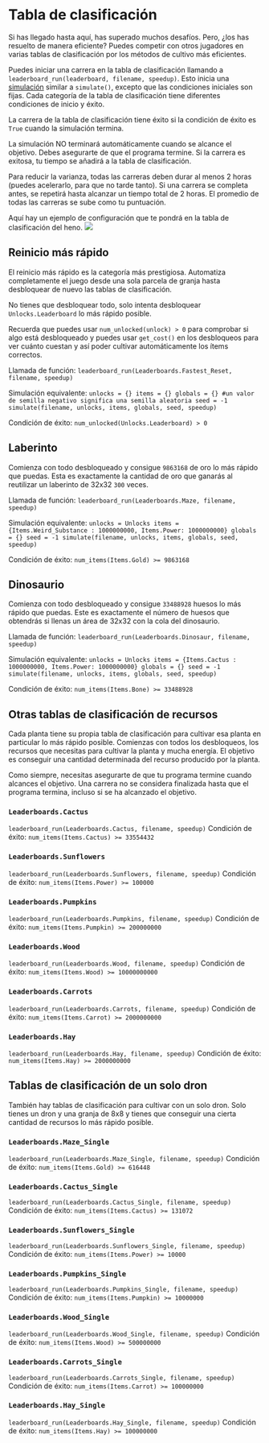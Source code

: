 # Tabla de clasificación
Si has llegado hasta aquí, has superado muchos desafíos. Pero, ¿los has resuelto de manera eficiente? 
Puedes competir con otros jugadores en varias tablas de clasificación por los métodos de cultivo más eficientes.

Puedes iniciar una carrera en la tabla de clasificación llamando a `leaderboard_run(leaderboard, filename, speedup)`.
Esto inicia una [simulación](docs/unlocks/simulation.md) similar a `simulate()`, excepto que las condiciones iniciales son fijas. Cada categoría de la tabla de clasificación tiene diferentes condiciones de inicio y éxito.

La carrera de la tabla de clasificación tiene éxito si la condición de éxito es `True` cuando la simulación termina. 

La simulación NO terminará automáticamente cuando se alcance el objetivo. Debes asegurarte de que el programa termine.
Si la carrera es exitosa, tu tiempo se añadirá a la tabla de clasificación.

Para reducir la varianza, todas las carreras deben durar al menos 2 horas (puedes acelerarlo, para que no tarde tanto). Si una carrera se completa antes, se repetirá hasta alcanzar un tiempo total de 2 horas. El promedio de todas las carreras se sube como tu puntuación.

Aquí hay un ejemplo de configuración que te pondrá en la tabla de clasificación del heno.
![](LeaderboardSetup400)

## Reinicio más rápido
El reinicio más rápido es la categoría más prestigiosa. Automatiza completamente el juego desde una sola parcela de granja hasta desbloquear de nuevo las tablas de clasificación.

No tienes que desbloquear todo, solo intenta desbloquear `Unlocks.Leaderboard` lo más rápido posible.

Recuerda que puedes usar `num_unlocked(unlock) > 0` para comprobar si algo está desbloqueado y puedes usar `get_cost()` en los desbloqueos para ver cuánto cuestan y así poder cultivar automáticamente los ítems correctos.

Llamada de función:
`leaderboard_run(Leaderboards.Fastest_Reset, filename, speedup)`

Simulación equivalente:
`unlocks = {}
items = {}
globals = {}
#un valor de semilla negativo significa una semilla aleatoria
seed = -1
simulate(filename, unlocks, items, globals, seed, speedup)`

Condición de éxito:
`num_unlocked(Unlocks.Leaderboard) > 0`

## Laberinto
Comienza con todo desbloqueado y consigue `9863168` de oro lo más rápido que puedas. Esta es exactamente la cantidad de oro que ganarás al reutilizar un laberinto de 32x32 `300` veces.

Llamada de función:
`leaderboard_run(Leaderboards.Maze, filename, speedup)`

Simulación equivalente:
`unlocks = Unlocks
items = {Items.Weird_Substance : 1000000000, Items.Power: 1000000000}
globals = {}
seed = -1
simulate(filename, unlocks, items, globals, seed, speedup)`

Condición de éxito:
`num_items(Items.Gold) >= 9863168`

## Dinosaurio
Comienza con todo desbloqueado y consigue `33488928` huesos lo más rápido que puedas. Este es exactamente el número de huesos que obtendrás si llenas un área de 32x32 con la cola del dinosaurio.

Llamada de función:
`leaderboard_run(Leaderboards.Dinosaur, filename, speedup)`

Simulación equivalente:
`unlocks = Unlocks
items = {Items.Cactus : 1000000000, Items.Power: 1000000000}
globals = {}
seed = -1
simulate(filename, unlocks, items, globals, seed, speedup)`

Condición de éxito:
`num_items(Items.Bone) >= 33488928`

## Otras tablas de clasificación de recursos
Cada planta tiene su propia tabla de clasificación para cultivar esa planta en particular lo más rápido posible. Comienzas con todos los desbloqueos, los recursos que necesitas para cultivar la planta y mucha energía. El objetivo es conseguir una cantidad determinada del recurso producido por la planta.

Como siempre, necesitas asegurarte de que tu programa termine cuando alcances el objetivo. Una carrera no se considera finalizada hasta que el programa termina, incluso si se ha alcanzado el objetivo.

### `Leaderboards.Cactus`
`leaderboard_run(Leaderboards.Cactus, filename, speedup)`
Condición de éxito: `num_items(Items.Cactus) >= 33554432`

### `Leaderboards.Sunflowers`
`leaderboard_run(Leaderboards.Sunflowers, filename, speedup)`
Condición de éxito: `num_items(Items.Power) >= 100000`

### `Leaderboards.Pumpkins`
`leaderboard_run(Leaderboards.Pumpkins, filename, speedup)`
Condición de éxito: `num_items(Items.Pumpkin) >= 200000000`

### `Leaderboards.Wood`
`leaderboard_run(Leaderboards.Wood, filename, speedup)`
Condición de éxito: `num_items(Items.Wood) >= 10000000000`

### `Leaderboards.Carrots`
`leaderboard_run(Leaderboards.Carrots, filename, speedup)`
Condición de éxito: `num_items(Items.Carrot) >= 2000000000`

### `Leaderboards.Hay`
`leaderboard_run(Leaderboards.Hay, filename, speedup)`
Condición de éxito: `num_items(Items.Hay) >= 2000000000`

## Tablas de clasificación de un solo dron
También hay tablas de clasificación para cultivar con un solo dron. Solo tienes un dron y una granja de 8x8 y tienes que conseguir una cierta cantidad de recursos lo más rápido posible.

### `Leaderboards.Maze_Single`
`leaderboard_run(Leaderboards.Maze_Single, filename, speedup)`
Condición de éxito: `num_items(Items.Gold) >= 616448`

### `Leaderboards.Cactus_Single`
`leaderboard_run(Leaderboards.Cactus_Single, filename, speedup)`
Condición de éxito: `num_items(Items.Cactus) >= 131072`

### `Leaderboards.Sunflowers_Single`
`leaderboard_run(Leaderboards.Sunflowers_Single, filename, speedup)`
Condición de éxito: `num_items(Items.Power) >= 10000`

### `Leaderboards.Pumpkins_Single`
`leaderboard_run(Leaderboards.Pumpkins_Single, filename, speedup)`
Condición de éxito: `num_items(Items.Pumpkin) >= 10000000`

### `Leaderboards.Wood_Single`
`leaderboard_run(Leaderboards.Wood_Single, filename, speedup)`
Condición de éxito: `num_items(Items.Wood) >= 500000000`

### `Leaderboards.Carrots_Single`
`leaderboard_run(Leaderboards.Carrots_Single, filename, speedup)`
Condición de éxito: `num_items(Items.Carrot) >= 100000000`

### `Leaderboards.Hay_Single`
`leaderboard_run(Leaderboards.Hay_Single, filename, speedup)`
Condición de éxito: `num_items(Items.Hay) >= 100000000`